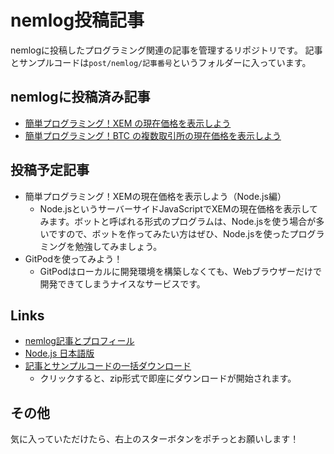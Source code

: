 <!-- prettier-ignore -->
# nemlog投稿記事

nemlogに投稿したプログラミング関連の記事を管理するリポジトリです。
記事とサンプルコードは`post/nemlog/記事番号`というフォルダーに入っています。

## nemlogに投稿済み記事

-   [簡単プログラミング！XEM の現在価格を表示しよう](./posts/51387)
-   [簡単プログラミング！BTC の複数取引所の現在価格を表示しよう](./posts/51408)

## 投稿予定記事

-   簡単プログラミング！XEMの現在価格を表示しよう（Node.js編）
    -   Node.jsというサーバーサイドJavaScriptでXEMの現在価格を表示してみます。ボットと呼ばれる形式のプログラムは、Node.jsを使う場合が多いですので、ボットを作ってみたい方はぜひ、Node.jsを使ったプログラミングを勉強してみましょう。
- GitPodを使ってみよう！
    - GitPodはローカルに開発環境を構築しなくても、Webブラウザーだけで開発できてしまうナイスなサービスです。

## Links

-   [nemlog記事とプロフィール](https://nemlog.nem.social/profile/51408)
-   [Node.js 日本語版](https://nodejs.org/ja/)
-   [記事とサンプルコードの一括ダウンロード](https://github.com/naoland/nemlog-posts/archive/main.zip)
    -   クリックすると、zip形式で即座にダウンロードが開始されます。

## その他

気に入っていただけたら、右上のスターボタンをポチっとお願いします！
